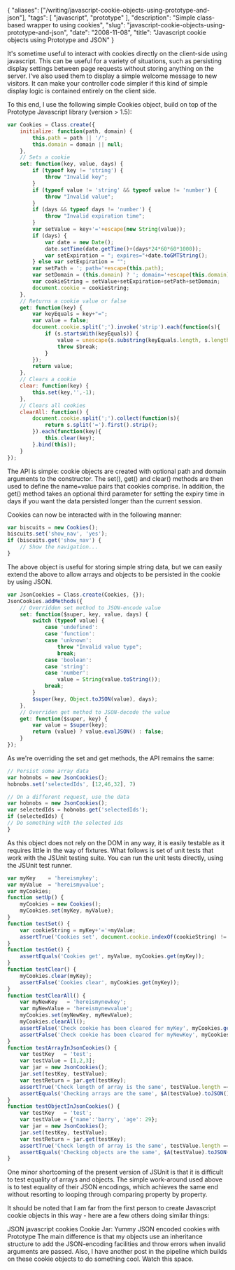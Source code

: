 {
    "aliases": ["/writing/javascript-cookie-objects-using-prototype-and-json"],
    "tags": [
        "javascript",
        "prototype"
    ],
    "description": "Simple class-based wrapper to using cookies",
    "slug": "javascript-cookie-objects-using-prototype-and-json",
    "date": "2008-11-08",
    "title": "Javascript cookie objects using Prototype and JSON"
}

It's sometime useful to interact with cookies directly on the
client-side using javascript. This can be useful for a variety of
situations, such as persisting display settings between page requests
without storing anything on the server. I've also used them to display a
simple welcome message to new visitors. It can make your controller code
simpler if this kind of simple display logic is contained entirely on
the client side.

To this end, I use the following simple Cookies object, build on top of
the Prototype Javascript library (version &gt; 1.5):

``` javascript
var Cookies = Class.create({
    initialize: function(path, domain) {
        this.path = path || '/';
        this.domain = domain || null;
    },
    // Sets a cookie
    set: function(key, value, days) {
        if (typeof key != 'string') {
            throw "Invalid key";
        }
        if (typeof value != 'string' && typeof value != 'number') {
            throw "Invalid value";
        }
        if (days && typeof days != 'number') {
            throw "Invalid expiration time";
        }
        var setValue = key+'='+escape(new String(value));
        if (days) {
            var date = new Date();
            date.setTime(date.getTime()+(days*24*60*60*1000));
            var setExpiration = "; expires="+date.toGMTString();
        } else var setExpiration = "";
        var setPath = '; path='+escape(this.path);
        var setDomain = (this.domain) ? '; domain='+escape(this.domain) : '';
        var cookieString = setValue+setExpiration+setPath+setDomain;
        document.cookie = cookieString;
    },
    // Returns a cookie value or false
    get: function(key) {
        var keyEquals = key+"=";
        var value = false;
        document.cookie.split(';').invoke('strip').each(function(s){
            if (s.startsWith(keyEquals)) {
                value = unescape(s.substring(keyEquals.length, s.length));
                throw $break;
            }
        });
        return value;
    },
    // Clears a cookie
    clear: function(key) {
        this.set(key,'',-1);
    },
    // Clears all cookies
    clearAll: function() {
        document.cookie.split(';').collect(function(s){
            return s.split('=').first().strip();
        }).each(function(key){
            this.clear(key);
        }.bind(this));
    }
});
```

The API is simple: cookie objects are created with optional path and
domain arguments to the constructor. The set(), get() and clear()
methods are then used to define the name=value pairs that cookies
comprise. In addition, the get() method takes an optional third
parameter for setting the expiry time in days if you want the data
persisted longer than the current session.

Cookies can now be interacted with in the following manner:

``` javascript
var biscuits = new Cookies();
biscuits.set('show_nav', 'yes');
if (biscuits.get('show_nav') {
    // Show the navigation...
}
```

The above object is useful for storing simple string data, but we can
easily extend the above to allow arrays and objects to be persisted in
the cookie by using JSON.

``` javascript
var JsonCookies = Class.create(Cookies, {});
JsonCookies.addMethods({
    // Overridden set method to JSON-encode value
    set: function($super, key, value, days) {
        switch (typeof value) {
            case 'undefined':
            case 'function':
            case 'unknown':
                throw "Invalid value type";
                break;
            case 'boolean':
            case 'string':
            case 'number':
                value = String(value.toString());
            break;
        }
        $super(key, Object.toJSON(value), days);
    },
    // Overriden get method to JSON-decode the value
    get: function($super, key) {
        var value = $super(key);
        return (value) ? value.evalJSON() : false;
    }
});
```

As we're overriding the set and get methods, the API remains the same:

``` javascript
// Persist some array data
var hobnobs = new JsonCookies();
hobnobs.set('selectedIds', [12,46,32], 7)

// On a different request, use the data
var hobnobs = new JsonCookies();
var selectedIds = hobnobs.get('selectedIds');
if (selectedIds) {
// Do something with the selected ids
}
```

As this object does not rely on the DOM in any way, it is easily
testable as it requires little in the way of fixtures. What follows is
set of unit tests that work with the JSUnit testing suite. You can run
the unit tests directly, using the JSUnit test runner.

``` javascript
var myKey    = 'hereismykey';
var myValue  = 'hereismyvalue';
var myCookies;
function setUp() {
    myCookies = new Cookies();
    myCookies.set(myKey, myValue);
}
function testSet() {
    var cookieString = myKey+'='+myValue;
    assertTrue('Cookies set', document.cookie.indexOf(cookieString) != -1);
}
function testGet() {
    assertEquals('Cookies get', myValue, myCookies.get(myKey));
}
function testClear() {
    myCookies.clear(myKey);
    assertFalse('Cookies clear', myCookies.get(myKey));
}
function testClearAll() {
    var myNewKey   = 'hereismynewkey';
    var myNewValue = 'hereismynewvalue';
    myCookies.set(myNewKey, myNewValue);
    myCookies.clearAll();
    assertFalse('Check cookie has been cleared for myKey', myCookies.get(myKey));
    assertFalse('Check cookie has been cleared for myNewKey', myCookies.get(myNewValue));
}
function testArrayInJsonCookies() {
    var testKey   = 'test';
    var testValue = [1,2,3];
    var jar = new JsonCookies();
    jar.set(testKey, testValue);
    var testReturn = jar.get(testKey);
    assertTrue('Check length of array is the same', testValue.length == testReturn.length);
    assertEquals('Checking arrays are the same', $A(testValue).toJSON(), $A(testReturn).toJSON());
}
function testObjectInJsonCookies() {
    var testKey   = 'test';
    var testValue = {'name':'barry', 'age': 29};
    var jar = new JsonCookies();
    jar.set(testKey, testValue);
    var testReturn = jar.get(testKey);
    assertTrue('Check length of array is the same', testValue.length == testReturn.length);
    assertEquals('Checking objects are the same', $A(testValue).toJSON(), $A(testReturn).toJSON());
}
```

One minor shortcoming of the present version of JSUnit is that it is
difficult to test equality of arrays and objects. The simple work-around
used above is to test equality of their JSON encodings, which achieves
the same end without resorting to looping through comparing property by
property.

It should be noted that I am far from the first person to create
Javascript cookie objects in this way - here are a few others doing
similar things:

JSON javascript cookies Cookie Jar: Yummy JSON encoded cookies with
Prototype The main difference is that my objects use an inheritance
structure to add the JSON-encoding facilities and throw errors when
invalid arguments are passed. Also, I have another post in the pipeline
which builds on these cookie objects to do something cool. Watch this
space.
